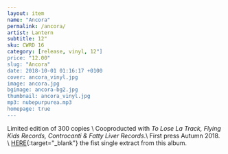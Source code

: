 ```yaml
---
layout: item
name: "Ancora"
permalink: /ancora/
artist: Lantern
subtitle: 12"
sku: CWRD 16
category: [release, vinyl, 12"]
price: "12.00"
slug: "Ancora"
date: 2018-10-01 01:16:17 +0100
cover: ancora_vinyl.jpg
image: ancora.jpg
bgimage: ancora-bg2.jpg
thumbnail: ancora_vinyl.jpg
mp3: nubepurpurea.mp3
homepage: true
---
```


Limited edition of 300 copies \\
Cooproducted with *To Lose La Track, Flying Kids Records, Controcanti & Fatty Liver Records*.\\
First press Autumn 2018. \\
[HERE](https://www.cowardrecords.com/cimitero/){:target="_blank"} the fist single extract from this album.

